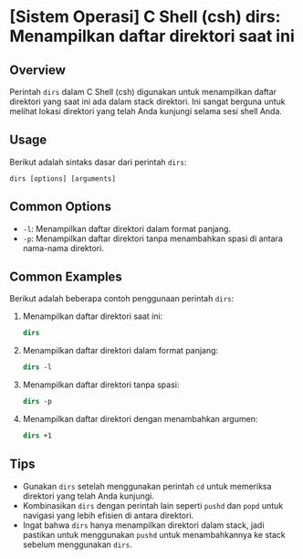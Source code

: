 # [Sistem Operasi] C Shell (csh) dirs: Menampilkan daftar direktori saat ini

## Overview
Perintah `dirs` dalam C Shell (csh) digunakan untuk menampilkan daftar direktori yang saat ini ada dalam stack direktori. Ini sangat berguna untuk melihat lokasi direktori yang telah Anda kunjungi selama sesi shell Anda.

## Usage
Berikut adalah sintaks dasar dari perintah `dirs`:

```
dirs [options] [arguments]
```

## Common Options
- `-l`: Menampilkan daftar direktori dalam format panjang.
- `-p`: Menampilkan daftar direktori tanpa menambahkan spasi di antara nama-nama direktori.

## Common Examples
Berikut adalah beberapa contoh penggunaan perintah `dirs`:

1. Menampilkan daftar direktori saat ini:
   ```csh
   dirs
   ```

2. Menampilkan daftar direktori dalam format panjang:
   ```csh
   dirs -l
   ```

3. Menampilkan daftar direktori tanpa spasi:
   ```csh
   dirs -p
   ```

4. Menampilkan daftar direktori dengan menambahkan argumen:
   ```csh
   dirs +1
   ```

## Tips
- Gunakan `dirs` setelah menggunakan perintah `cd` untuk memeriksa direktori yang telah Anda kunjungi.
- Kombinasikan `dirs` dengan perintah lain seperti `pushd` dan `popd` untuk navigasi yang lebih efisien di antara direktori.
- Ingat bahwa `dirs` hanya menampilkan direktori dalam stack, jadi pastikan untuk menggunakan `pushd` untuk menambahkannya ke stack sebelum menggunakan `dirs`.